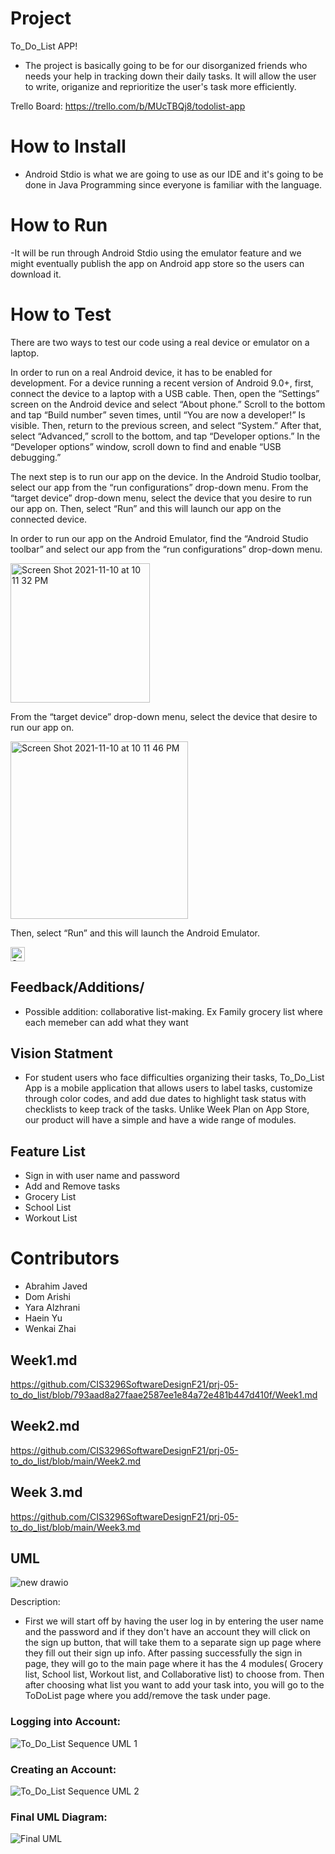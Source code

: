 
# Project 

To_Do_List APP!

- The project is basically going to be for our disorganized friends who needs your help in tracking down their daily tasks. It will allow the user to write, origanize and reprioritize the user's task more efficiently.


Trello Board: https://trello.com/b/MUcTBQj8/todolist-app


# How to Install

- Android Stdio is what we are going to use as our IDE and it's going to be done in Java Programming since everyone is familiar with the language.

# How to Run

-It will be run through Android Stdio using the emulator feature and we might eventually publish the app on Android app store so the users can download it.

# How to Test

There are two ways to test our code using a real device or emulator on a laptop. 

In order to run on a real Android device, it has to be enabled for development. For a device running a recent version of Android 9.0+, first, connect the device to a laptop with a USB cable. Then, open the “Settings” screen on the Android device and select “About phone.” Scroll to the bottom and tap “Build number” seven times, until “You are now a developer!” Is visible. Then, return to the previous screen, and select “System.” After that, select “Advanced,” scroll to the bottom, and tap “Developer options.” In the “Developer options” window, scroll down to find and enable “USB debugging.”

The next step is to run our app on the device. In the Android Studio toolbar, select our app from the “run configurations” drop-down menu. From the “target device” drop-down menu, select the device that you desire to run our app on. Then, select “Run” and this will launch our app on the connected device. 

In order to run our app on the Android Emulator, find the “Android Studio toolbar” and select our app from the “run configurations” drop-down menu. 

<img width="223" alt="Screen Shot 2021-11-10 at 10 11 32 PM" src="https://user-images.githubusercontent.com/77748618/141231044-bc59033a-bebf-4eae-91d5-108dc96cdf53.png">

From the “target device” drop-down menu, select the device that desire to run our app on. 

<img width="284" alt="Screen Shot 2021-11-10 at 10 11 46 PM" src="https://user-images.githubusercontent.com/77748618/141231114-f0b9402f-f270-41b7-a016-5d66c0018511.png">

Then, select “Run” and this will launch the Android Emulator. 

<img width="23" alt="Screen Shot 2021-11-10 at 10 11 57 PM" src="https://user-images.githubusercontent.com/77748618/141231124-33ce03a3-7975-4413-817b-10feea922085.png">


## Feedback/Additions/

- Possible addition: collaborative list-making. Ex Family grocery list where each memeber can add what they want


## Vision Statment

- For student users who face difficulties organizing their tasks, To_Do_List App is a mobile application that allows users to label tasks, customize through color codes, and add due dates to highlight task status with checklists to keep track of the tasks. Unlike Week Plan on App Store, our product will have a simple and have a wide range of modules.


## Feature List
- Sign in with user name and password
- Add and Remove tasks
- Grocery List
- School List
- Workout List

# Contributors

- Abrahim Javed
- Dom Arishi
- Yara Alzhrani
- Haein Yu
- Wenkai Zhai

## Week1.md
https://github.com/CIS3296SoftwareDesignF21/prj-05-to_do_list/blob/793aad8a27faae2587ee1e84a72e481b447d410f/Week1.md

## Week2.md
https://github.com/CIS3296SoftwareDesignF21/prj-05-to_do_list/blob/main/Week2.md

## Week 3.md
https://github.com/CIS3296SoftwareDesignF21/prj-05-to_do_list/blob/main/Week3.md


## UML


![new drawio](https://user-images.githubusercontent.com/55096042/142472733-0aa122f0-b102-42bf-8a56-b54450713779.png)




Description: 
- First we will start off by having the user log in by entering the user name and the password and if they don't have an account they will click on the sign up button, that will take them to a separate sign up page where they fill out their sign up info. After passing successfully the sign in page, they will go to the main page where it has the 4 modules( Grocery list, School list, Workout list, and Collaborative list) to choose from. Then after choosing what list you want to add your task into, you will go to the ToDoList page where you add/remove the task under page.



### Logging into Account:
![To_Do_List Sequence UML 1](https://user-images.githubusercontent.com/78056542/142352090-c7dd699a-dea0-480b-a2b5-0f2e541f3f25.jpg)

### Creating an Account:
![To_Do_List Sequence UML 2](https://user-images.githubusercontent.com/78056542/142455015-9a1b64ea-fcc1-4e9b-98cd-7919a1249f91.jpg)

### Final UML Diagram:
![Final UML](https://user-images.githubusercontent.com/78056542/144477237-fc7aa03e-8817-4263-88a1-27bdeb5f6880.jpg)




